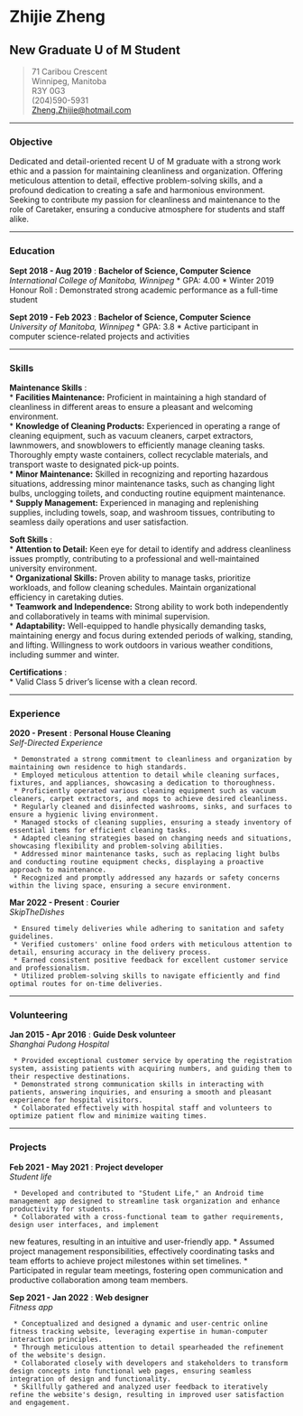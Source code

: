 # Zhijie Zheng
## New Graduate U of M Student

> 71 Caribou Crescent       
> Winnipeg, Manitoba    
> R3Y 0G3       
> (204)590-5931     
> Zheng.Zhijie@hotmail.com

-----
### Objective
Dedicated and detail-oriented recent U of M graduate with a strong work ethic and a passion for maintaining cleanliness and organization. Offering meticulous attention to detail, effective problem-solving skills, and a profound dedication to creating a safe and harmonious environment. Seeking to contribute my passion for cleanliness and maintenance to the role of Caretaker, ensuring a conducive atmosphere for students and staff alike.

-----
### Education
**Sept 2018 - Aug 2019**
:    **Bachelor of Science, Computer Science**<br />
     *International College of Manitoba, Winnipeg*
     * GPA: 4.00
     * Winter 2019 Honour Roll
     : Demonstrated strong academic performance as a full-time student

**Sept 2019 - Feb 2023**
:    **Bachelor of Science, Computer Science**<br />
     *University of Manitoba, Winnipeg*
     * GPA: 3.8
     * Active participant in computer science-related projects and activities
    
-----
### Skills
**Maintenance Skills**
:   
     * **Facilities Maintenance:** Proficient in maintaining a high standard of cleanliness in different areas to ensure a pleasant and welcoming environment.     
     * **Knowledge of Cleaning Products:** Experienced in operating a range of cleaning equipment, such as vacuum cleaners, carpet extractors, lawnmowers, and snowblowers to efficiently manage cleaning tasks. Thoroughly empty waste containers, collect recyclable materials, and transport waste to designated pick-up points.        
     * **Minor Maintenance:** Skilled in recognizing and reporting hazardous situations, addressing minor maintenance tasks, such as changing light bulbs, unclogging toilets, and conducting routine equipment maintenance.        
     * **Supply Management:** Experienced in managing and replenishing supplies, including towels, soap, and washroom tissues, contributing to seamless daily operations and user satisfaction.        
     
**Soft Skills**
:    
      * **Attention to Detail:** Keen eye for detail to identify and address cleanliness issues promptly, contributing to a professional and well-maintained university environment.        
     * **Organizational Skills:** Proven ability to manage tasks, prioritize workloads, and follow cleaning schedules. Maintain organizational efficiency in caretaking duties.        
     * **Teamwork and Independence:** Strong ability to work both independently and collaboratively in teams with minimal supervision.        
     * **Adaptability:**  Well-equipped to handle physically demanding tasks, maintaining energy and focus during extended periods of walking, standing, and lifting. Willingness to work outdoors in various weather conditions, including summer and winter.               

**Certifications**
:        
    * Valid Class 5 driver’s license with a clean record.
    
----- 
### Experience
**2020 - Present**
:    **Personal House Cleaning**<br />
     *Self-Directed Experience*
     
     * Demonstrated a strong commitment to cleanliness and organization by maintaining own residence to high standards.
     * Employed meticulous attention to detail while cleaning surfaces, fixtures, and appliances, showcasing a dedication to thoroughness.
     * Proficiently operated various cleaning equipment such as vacuum cleaners, carpet extractors, and mops to achieve desired cleanliness.
     * Regularly cleaned and disinfected washrooms, sinks, and surfaces to ensure a hygienic living environment.
     * Managed stocks of cleaning supplies, ensuring a steady inventory of essential items for efficient cleaning tasks.
     * Adapted cleaning strategies based on changing needs and situations, showcasing flexibility and problem-solving abilities.
     * Addressed minor maintenance tasks, such as replacing light bulbs and conducting routine equipment checks, displaying a proactive approach to maintenance.
     * Recognized and promptly addressed any hazards or safety concerns within the living space, ensuring a secure environment.

**Mar 2022 - Present**
:    **Courier**<br />
     *SkipTheDishes*
     
     * Ensured timely deliveries while adhering to sanitation and safety guidelines.
     * Verified customers' online food orders with meticulous attention to detail, ensuring accuracy in the delivery process.
     * Earned consistent positive feedback for excellent customer service and professionalism.
     * Utilized problem-solving skills to navigate efficiently and find optimal routes for on-time deliveries.
  
-----
### Volunteering
**Jan 2015 - Apr 2016**
:    **Guide Desk volunteer**<br />
     *Shanghai Pudong Hospital*

     * Provided exceptional customer service by operating the registration system, assisting patients with acquiring numbers, and guiding them to their respective destinations.
     * Demonstrated strong communication skills in interacting with patients, answering inquiries, and ensuring a smooth and pleasant experience for hospital visitors.
     * Collaborated effectively with hospital staff and volunteers to optimize patient flow and minimize waiting times.
    
-----
### Projects
**Feb 2021 - May 2021**
:    **Project developer**<br />
     *Student life*

     * Developed and contributed to "Student Life," an Android time management app designed to streamline task organization and enhance productivity for students.
     * Collaborated with a cross-functional team to gather requirements, design user interfaces, and implement
new features, resulting in an intuitive and user-friendly app.
     * Assumed project management responsibilities, effectively coordinating tasks and team efforts to achieve project milestones within set timelines.
     * Participated in regular team meetings, fostering open communication and productive collaboration among team members.

**Sep 2021 - Jan 2022**
:    **Web designer**<br />
     *Fitness app*

     * Conceptualized and designed a dynamic and user-centric online fitness tracking website, leveraging expertise in human-computer interaction principles.
     * Through meticulous attention to detail spearheaded the refinement of the website's design.
     * Collaborated closely with developers and stakeholders to transform design concepts into functional web pages, ensuring seamless integration of design and functionality.
     * Skillfully gathered and analyzed user feedback to iteratively refine the website's design, resulting in improved user satisfaction and engagement.

